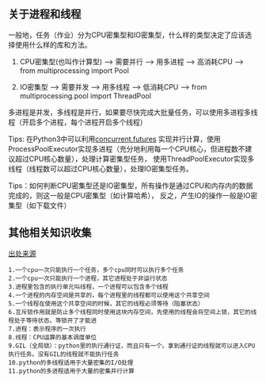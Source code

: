 ## 关于进程和线程

一般地，任务（作业）分为CPU密集型和IO密集型，什么样的类型决定了应该选择使用什么样的库和方法。

1. CPU密集型(也叫作计算型) --> 需要并行 --> 用多进程 --> 高消耗CPU --> from multiprocessing import Pool

2. IO密集型 --> 需要并发 --> 用多线程 --> 低消耗CPU --> from multiprocessing.pool import ThreadPool

多进程是并发，多线程是并行，如果要尽快完成大批量任务，可以使用多进程多线程（开启多个进程，每个进程开启多个线程）

Tips: 在Python3中可以利用[concurrent.futures](https://docs.python.org/3/library/concurrent.futures.html)
实现并行计算，使用ProcessPoolExecutor实现多进程（充分地利用每一个CPU核心，但进程数不建议超过CPU核心数量），处理计算密集型任务，
使用ThreadPoolExecutor实现多线程（线程数可以超过CPU核心数量），处理IO密集型任务。

Tips：如何判断CPU密集型还是IO密集型，所有操作是通过CPU和内存内的数据完成的，则这一般是CPU密集型（如计算哈希），
反之，产生IO的操作一般是IO密集型（如下载文件）

## 其他相关知识收集
[出处来源](https://www.cnblogs.com/derek1184405959/p/8449923.html)
```text
1.一个cpu一次只能执行一个任务，多个cpu同时可以执行多个任务
2.一个cpu一次只能执行一个进程，其它进程处于非运行状态
3.进程里包含的执行单元叫线程，一个进程可以包含多个线程
4.一个进程的内存空间是共享的，每个进程里的线程都可以使用这个共享空间
5.一个线程在使用这个共享空间的时候，其它的线程必须等待（阻塞状态）
6.互斥锁作用就是防止多个线程同时使用这块内存空间，先使用的线程会将空间上锁，其它的线程处于等待状态。等锁开了才能进
7.进程：表示程序的一次执行
8.线程：CPU运算的基本调度单位
9.GIL（全局锁）：python里的执行通行证，而且只有一个。拿到通行证的线程就可以进入CPU执行任务。没有GIL的线程就不能执行任务
10.python的多线程适用于大量密集的I/O处理
11.python的多进程适用于大量的密集并行计算
```
